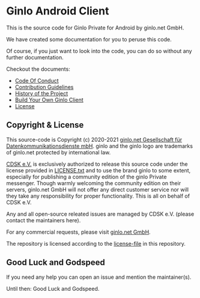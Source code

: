# Ginlo Android Client

This is the source code for Ginlo Private for Android by ginlo.net GmbH.

We have created some documentation for you to peruse this code.

Of course, if you just want to look into the code, you can do so without any further documentation.

Checkout the documents:

- [Code Of Conduct](CODE_OF_CONDUCT.md)
- [Contribution Guidelines](CONTRIBUTING.md)
- [History of the Project](HISTORY.md)
- [Build Your Own Ginlo Client](HOWTO.md)
- [License](LICENSE.txt)

## Copyright & License
This source-code is Copyright (c) 2020-2021 [ginlo.net Gesellschaft für Datenkommunikationsdienste mbH](https://ginlo.net/). ginlo and the ginlo logo are trademarks of ginlo.net protected by international law.

[CDSK e.V.](https://cdsk.eu/) is exclusively authorized to release this source code under the license provided in [LICENSE.txt](LICENSE.txt) and to use the brand ginlo to some extent, especially for publishing a community edition of the ginlo Private messenger. Though warmly welcoming the community edition on their servers, ginlo.net GmbH will not offer any direct customer service nor will they take any responsibility for proper functionality. This is all on behalf of CDSK e.V.

Any and all open-source releated issues are managed by CDSK e.V. (please contact the maintainers here).

For any commercial requests, please visit [ginlo.net GmbH](https://ginlo.net).

The repository is licensed according to the [license-file](LICENSE.txt) in this repository.

## Good Luck and Godspeed

If you need any help you can open an issue and mention the maintainer(s).

Until then: Good Luck and Godspeed.

